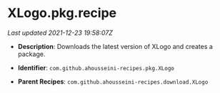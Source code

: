 # XLogo.pkg.recipe

_Last updated 2021-12-23 19:58:07Z_

- **Description**: Downloads the latest version of XLogo and creates a package.

- **Identifier**: `com.github.ahousseini-recipes.pkg.XLogo`

- **Parent Recipes**: `com.github.ahousseini-recipes.download.XLogo`